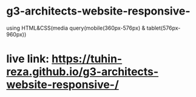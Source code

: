 # g3-architects-website-responsive-
using HTML&amp;CSS(media query(mobile(360px-576px) & tablet(576px-960px))
# live link: https://tuhin-reza.github.io/g3-architects-website-responsive-/
